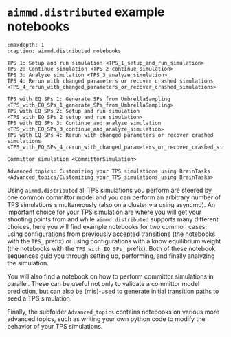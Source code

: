 # ``aimmd.distributed`` example notebooks

```{toctree}
:maxdepth: 1
:caption: aimmd.distributed notebooks

TPS 1: Setup and run simulation <TPS_1_setup_and_run_simulation>
TPS 2: Continue simulation <TPS_2_continue_simulation>
TPS 3: Analyze simulation <TPS_3_analyze_simulation>
TPS 4: Rerun with changed parameters or recover crashed simulations <TPS_4_rerun_with_changed_parameters_or_recover_crashed_simulations>

TPS with EQ SPs 1: Generate SPs from UmbrellaSampling <TPS_with_EQ_SPs_1_generate_SPs_from_UmbrellaSampling>
TPS with EQ SPs 2: Setup and run simulation <TPS_with_EQ_SPs_2_setup_and_run_simulation>
TPS with EQ SPs 3: Continue and analyze simulation <TPS_with_EQ_SPs_3_continue_and_analyze_simulation>
TPS with EQ SPs 4: Rerun with changed parameters or recover crashed simulations <TPS_with_EQ_SPs_4_rerun_with_changed_parameters_or_recover_crashed_simulations>

Committor simulation <CommittorSimulation>

Advanced topics: Customizing your TPS simulations using BrainTasks <Advanced_topics/Customizing_your_TPS_simulations_using_BrainTasks>
```

Using ``aimmd.distributed`` all TPS simulations you perform are steered by one common committor model and you can perform an arbitrary number of TPS simulations simultaneously (also on a cluster via using asyncmd).
An important choice for your TPS simulation are where you will get your shooting points from and while ``aimmd.distributed`` supports many different choices, here you will find example notebooks for two common cases: using configurations from previously accepted transitions (the notebooks with the ``TPS_`` prefix) or using configurations with a know equilibrium weight (the notebooks with the ``TPS_with_EQ_SPs_`` prefix).
Both of these notebook sequences guid you through setting up, performing, and finally analyzing the simulation.

You will also find a notebook on how to perform committor simulations in parallel.
These can be useful not only to validate a committor model prediction, but can also be (mis)-used to generate initial transition paths to seed a TPS simulation.

Finally, the subfolder ``Advanced_topics`` contains notebooks on various more advanced topics, such as writing your own python code to modify the behavior of your TPS simulations.
